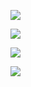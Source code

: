 ![](https://www.nta.go.jp/tmp/277355f6-e169-4b70-a108-4ab91cc2442a/images/cda34db685e80be97b697dec890bc6237aca17432c36a464f80050d5c984a756.jpg)

![](https://www.nta.go.jp/tmp/277355f6-e169-4b70-a108-4ab91cc2442a/images/8cc955f038ff6adfcae2c5f1801103073ad69c8fcc35993bcd7141fcce4055e4.jpg)

![](https://www.nta.go.jp/tmp/277355f6-e169-4b70-a108-4ab91cc2442a/images/bb205b0926e1ab79ff50764c93e1f36305d7620f86fece767aaed9c51813c996.jpg)

![](https://www.nta.go.jp/tmp/277355f6-e169-4b70-a108-4ab91cc2442a/images/fccc3c93de546b280d3c1ea94fa422ab367bc8121a01ce0be1197f9a212751c8.jpg)